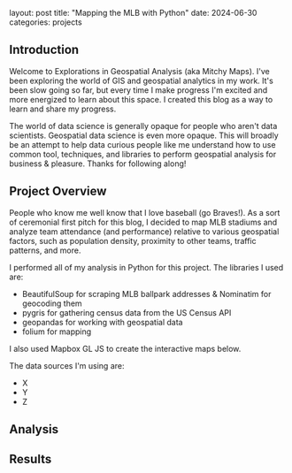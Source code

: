 layout: post
title: "Mapping the MLB with Python"
date: 2024-06-30
categories: projects

## Introduction

Welcome to Explorations in Geospatial Analysis (aka Mitchy Maps). I've been exploring the world of GIS and geospatial analytics in my work. It's been slow going so far, but every time I make progress I'm excited and more energized to learn about this space. I created this blog as a way to learn and share my progress.

The world of data science is generally opaque for people who aren't data scientists. Geospatial data science is even more opaque. This will broadly be an attempt to help data curious people like me understand how to use common tool, techniques, and libraries to perform geospatial analysis for business & pleasure. Thanks for following along!

## Project Overview

People who know me well know that I love baseball (go Braves!). As a sort of ceremonial first pitch for this blog, I decided to map MLB stadiums and analyze team attendance (and performance) relative to various geospatial factors, such as population density, proximity to other teams, traffic patterns, and more.

I performed all of my analysis in Python for this project. The libraries I used are: 

- BeautifulSoup for scraping MLB ballpark addresses & Nominatim for geocoding them
- pygris for gathering census data from the US Census API
- geopandas for working with geospatial data
- folium for mapping

I also used Mapbox GL JS to create the interactive maps below.

The data sources I'm using are: 

- X
- Y
- Z

## Analysis

## Results

